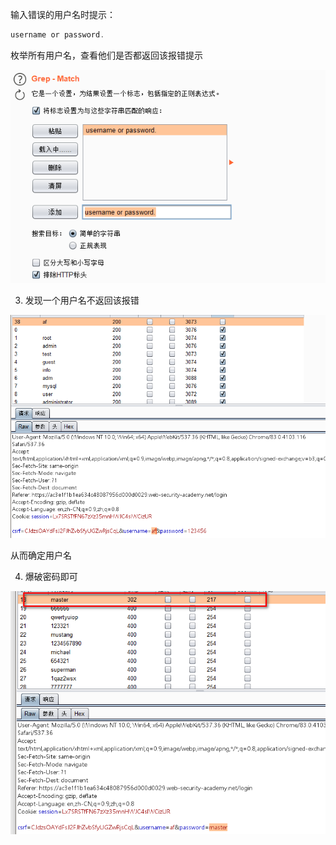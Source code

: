 输入错误的用户名时提示：

```javascript
username or password.
```



枚举所有用户名，查看他们是否都返回该报错提示

![](images/8C3F305ED3E242D5B84B59401FAF8B60clipboard.png)



3. 发现一个用户名不返回该报错

![](images/187962CEE385405E9EAE449FB3B594A9clipboard.png)

从而确定用户名



4. 爆破密码即可

![](images/863EDEDEE16344AF809E9F26AF3A2CA9clipboard.png)

